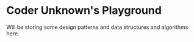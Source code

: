 # Coder Unknown's Playground

Will be storing some design patterns and data structures and algorithms here. 
